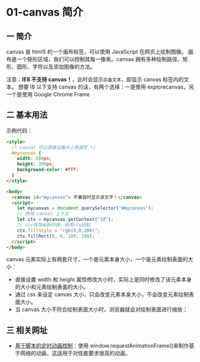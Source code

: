 # 01-canvas 简介

## 一 简介

canvas 是 html5 的一个画布标签，可以使用 JavaScript 在网页上绘制图像。
画布是一个矩形区域，我们可以控制其每一像素。canvas 拥有多种绘制路径、矩形、圆形、字符以及添加图像的方法。

注意：**IE8 不支持 canvas！**，此时会显示`后备文本`，即显示 canvas 标签内的文本。
想要 I8 以下支持 canvas 的话，有两个选择：一是使用 explorecanvas，另一个是使用 Google Chrome Frame

## 二 基本用法

示例代码：

```html
<style>
  /* canvas 可以直接设置大小等属性 */
  #mycanvas {
    width: 600px;
    height: 300px;
    background-color: #fff;
  }
</style>

<body>
  <canvas id="mycanvas"> 不兼容时显示该文字！</canvas>
  <script>
    let mycanvas = document.querySelector("#mycanvas");
    // 获得 canvas 上下文
    let ctx = mycanvas.getContext("2d");
    // ctx保存绘制环境，使用ctx绘制
    ctx.fillStyle = "rgb(0,0,200)";
    ctx.fillRect(0, 0, 100, 100);
  </script>
</body>
```

canvas 元素实际上有两套尺寸，一个是元素本身大小，一个是元素绘制表面的大小：

- 直接设置 width 和 height 属性修改大小时，实际上是同时修改了该元素本身的大小和元素绘制表面的大小。
- 通过 css 来设定 canvas 大小，只会改变元素本身大小，不会改变元素绘制表面大小。
- 当 canvas 大小不符合绘制表面大小时，浏览器就会对绘制表面进行缩放；

## 三 相关网址

- [基于脚本的定时动画控制](https://www.w3.org/TR/animation-timing/)：使用 window.requestAnimationFrame()来制作基于网络的动画，这适用于对性能要求很高的动画。
